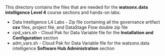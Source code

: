 This directory contains the files that are needed for the **watsonx.data intelligence Level 4** course sections and hands-on labs:

* Data Intelligence L4 Labs - Zip file containing all the governance artifact **csv** files, project file, and DataStage Flow double zip file
* cpd_vars.sh - Cloud Pak for Data Variable file for the **Installation and Configuration** section
* adm_vars.sh - Cloud Pak for Data Variable file for the watsonx.data intelligence **Software Hub Administration** section
